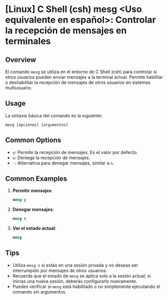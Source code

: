 # [Linux] C Shell (csh) mesg <Uso equivalente en español>: Controlar la recepción de mensajes en terminales

## Overview
El comando `mesg` se utiliza en el entorno de C Shell (csh) para controlar si otros usuarios pueden enviar mensajes a la terminal actual. Permite habilitar o deshabilitar la recepción de mensajes de otros usuarios en sistemas multiusuario.

## Usage
La sintaxis básica del comando es la siguiente:

```
mesg [opciones] [argumentos]
```

## Common Options
- `y`: Permite la recepción de mensajes. Es el valor por defecto.
- `n`: Deniega la recepción de mensajes.
- `-`: Alternativa para denegar mensajes, similar a `n`.

## Common Examples
1. **Permitir mensajes**:
   ```csh
   mesg y
   ```

2. **Denegar mensajes**:
   ```csh
   mesg n
   ```

3. **Ver el estado actual**:
   ```csh
   mesg
   ```

## Tips
- Utiliza `mesg n` si estás en una sesión privada y no deseas ser interrumpido por mensajes de otros usuarios.
- Recuerda que el estado de `mesg` se aplica solo a la sesión actual; si inicias una nueva sesión, deberás configurarlo nuevamente.
- Puedes verificar si `mesg` está habilitado o no simplemente ejecutando el comando sin argumentos.